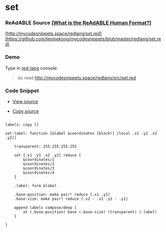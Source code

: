 
# set


### ReAdABLE Source [(What is the ReAdABLE Human Format?)](http://readablehumanformat.com)

[http://mycodesnippets.space/redlang/set.red](https://github.com/lepinekong/mycodesnippets/blob/master/redlang/set.red)


### Demo

Type in [red-lang](https://www.red-lang.org/p/download.html) console: 
>do read http://mycodesnippets.space/redlang/src/set.red


### Code Snippet

- [View source](https://github.com/lepinekong/mycodesnippets/blob/master/redlang/src/set.red)
                        
- [Copy source](https://raw.githubusercontent.com/lepinekong/mycodesnippets/master/redlang/src/set.red)
                        


```red

labels: copy []

set-label: function [&label &coordinates [block!] /local .x1 .y1 .x2 .y2][

    transparent: 255.255.255.255

    set [.x1 .y1 .x2 .y2] reduce [
        &coordinates/1
        &coordinates/2
        &coordinates/3
        &coordinates/4
    ]

    .label: form &label

    .base-position: make pair! reduce [.x1 .y1]
    .base-size: make pair! reduce [.x2 - .x1 .y2 - .y1]
    
    append labels compose/deep [
        at (.base-position) base (.base-size) (transparent) (.label)
    ]

]
        
```



